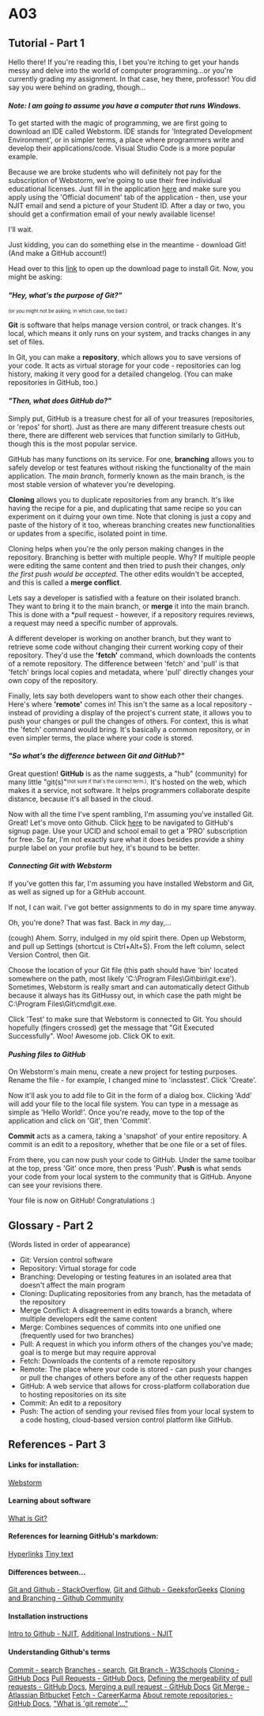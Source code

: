 # A03
## Tutorial - Part 1
Hello there! If you're reading this, I bet you're itching to get your hands messy and delve into the world of computer programming...or you're currently grading my assignment. In that case, hey there, professor! You did say you were behind on grading, though...

#### _Note: I am going to assume you have a computer that runs Windows._

To get started with the magic of programming, we are first going to download an IDE called Webstorm. IDE stands for 'Integrated Development Environment', or in simpler terms, a place where programmers write and develop their applications/code. Visual Studio Code is a more popular example.

Because we are broke students who will definitely not pay for the subscription of Webstorm, we're going to use their free individual educational licenses. Just fill in the application [here](https://www.jetbrains.com/shop/eform/students) and make sure you apply using the 'Official document' tab of the application - then, use your NJIT email and send a picture of your Student ID. After a day or two, you should get a confirmation email of your newly available license!

I'll wait.

Just kidding, you can do something else in the meantime - download Git! (And make a GitHub account!)

Head over to this [link](https://git-scm.com/downloads) to open up the download page to install Git. Now, you might be asking:

#### _"Hey, what's the purpose of Git?"_
<sup><sub>(or you might not be asking, in which case, too bad.)</sub></sup>

  **Git** is software that helps manage version control, or track changes. It's local, which means it only runs on your system, and tracks changes in any set of files. 

  In Git, you can make a **repository**, which allows you to save versions of your code. It acts as virtual storage for your code - repositories can log history, making it very good for a detailed changelog. (You can make repositories in GitHub, too.)
  
#### _"Then, what does GitHub do?"_

Simply put, GitHub is a treasure chest for all of your treasures (repositories, or 'repos' for short). Just as there are many different treasure chests out there, there are different web services that function similarly to GitHub, though this is the most popular service.

GitHub has many functions on its service. For one, **branching** allows you to safely develop or test features without risking the functionality of the main application. The _main branch_, formerly known as the main branch, is the most stable version of whatever you're developing.

**Cloning** allows you to duplicate repositories from any branch. It's like having the recipe for a pie, and duplicating that same recipe so you can experiment on it duirng your own time. Note that cloning is just a copy and paste of the history of it too, whereas branching creates new functionalities or updates from a specific, isolated point in time.

Cloning helps when you're the only person making changes in the repository. Branching is better with multiple people. Why? If multiple people were editing the same content and then tried to push their changes, _only the first push would be accepted_. The other edits wouldn't be accepted, and this is called a **merge conflict**. 

Lets say a developer is satisfied with a feature on their isolated branch. They want to bring it to the main branch, or **merge** it into the main branch. This is done with a **pull* request - however, if a repository requires reviews, a request may need a specific number of approvals. 

A different developer is working on another branch, but they want to retrieve some code without changing their current working copy of their repository. They'd use the **'fetch'** command, which downloads the contents of a remote repository. The difference between 'fetch' and 'pull' is that 'fetch' brings local copies and metadata, where 'pull' directly changes your own copy of the repository. 

Finally, lets say both developers want to show each other their changes. Here's where **'remote'** comes in! This isn't the same as a local repository - instead of providing a display of the project's current state, it allows you to push your changes or pull the changes of others. For context, this is what the 'fetch' command would bring. It's basically a common repository, or in even simpler terms, the place where your code is stored.

#### _"So what's the difference between Git and GitHub?"_

  Great question! **GitHub** is as the name suggests, a "hub" (community) for many little "git(s)"<sup><sub>(not sure if that's the correct term.)</sub></sup>. It's hosted on the web, which makes it a service, not software. It helps programmers collaborate despite distance, because it's all based in the cloud.
  
Now with all the time I've spent rambling, I'm assuming you've installed Git. Great! Let's move onto Github. Click [here](https://github.com/signup?ref_cta=Sign+up&ref_loc=header+logged+out&ref_page=%2Fpricing&source=header) to be navigated to GitHub's signup page. Use your UCID and school email to get a 'PRO' subscription for free. So far, I'm not exactly sure what it does besides provide a shiny purple label on your profile but hey, it's bound to be better. 

#### _Connecting Git with Webstorm_

If you've gotten this far, I'm assuming you have installed Webstorm and Git, as well as signed up for a GitHub account.

If not, I can wait. I've got better assignments to do in my spare time anyway.

Oh, you're done? That was fast. Back in _my_ day,...

(cough) Ahem. Sorry, indulged in my old spirit there. Open up Webstorm, and pull up Settings (shortcut is Ctrl+Alt+S). From the left column, select Version Control, then Git. 

Choose the location of your Git file (this path should have 'bin' located somewhere on the path, most likely 'C:\Program Files\Git\bin\git.exe'). Sometimes, Webstorm is really smart and can automatically detect Github because it always has its GitHussy out, in which case the path might be C:\Program Files\Git\cmd\git.exe.

Click 'Test' to make sure that Webstorm is connected to Git. You should hopefully (fingers crossed) get the message that "Git Executed Successfully". Woo! Awesome job. Click OK to exit.

#### _Pushing files to GitHub_
On Webstorm's main menu, create a new project for testing purposes. Rename the file - for example, I changed mine to 'inclasstest'. Click 'Create'.

Now it'll ask you to add file to Git in the form of a dialog box. Clicking 'Add' will add your file to the local file system. You can type in a message as simple as 'Hello World!'. Once you're ready, move to the top of the application and click on 'Git', then 'Commit'. 

**Commit** acts as a camera, taking a 'snapshot' of your entire repository. A commit is an edit to a repository, whether that be one file or a set of files.

From there, you can now push your code to GitHub. Under the same toolbar at the top, press 'Git' once more, then press 'Push'. **Push** is what sends your code from your local system to the community that is GitHub. Anyone can see your revisions there. 

Your file is now on GitHub! Congratulations :)

## Glossary - Part 2 
(Words listed in order of appearance)

* Git: Version control software
* Repository: Virtual storage for code
* Branching: Developing or testing features in an isolated area that doesn't affect the main program
* Cloning: Duplicating repositories from any branch, has the metadata of the repository
* Merge Conflict: A disagreement in edits towards a branch, where multiple developers edit the same content
* Merge: Combines sequences of commits into one unified one (frequently used for two branches)
* Pull: A request in which you inform others of the changes you've made; goal is to merge but may require approval
* Fetch: Downloads the contents of a remote repository
* Remote: The place where your code is stored - can push your changes or pull the changes of others before any of the other requests happen
* GitHub: A web service that allows for cross-platform collaboration due to hosting repositories on its site
* Commit: An edit to a repository
* Push: The action of sending your revised files from your local system to a code hosting, cloud-based version control platform like GitHub.

## References - Part 3
#### Links for installation:
[Webstorm](https://www.jetbrains.com/shop/eform/students)

#### Learning about software
[What is Git?](https://www.nobledesktop.com/blog/what-is-git-and-why-should-you-use-it)

#### References for learning GitHub's markdown:
[Hyperlinks](https://stackoverflow.com/questions/25465182/hyperlinks-of-readme-md-not-working-in-gitlab#:~:text=In%20Github%20the%20syntax%20to%20add%20hyperlink%20is,following%20-%20%5BText%5D%20%28full%20url%20of%20the%20section%29)
[Tiny text](https://gist.github.com/DavidWells/996ff97b915efaf026f72368c3e49185)

#### Differences between...
[Git and Github - StackOverflow](https://stackoverflow.com/questions/13321556/difference-between-git-and-github), 
[Git and Github - GeeksforGeeks](https://www.geeksforgeeks.org/difference-between-git-and-github/#:~:text=Below%20is%20a%20table%20of%20differences%20between%20Git,maintained%20by%20Microsoft.%20%208%20more%20rows%20)
[Cloning and Branching - Github Community](https://github.com/orgs/community/discussions/22286)

#### Installation instructions
[Intro to Github - NJIT](https://njit.instructure.com/courses/25694/files/3891026?module_item_id=881262), 
[Additional Instrutions - NJIT](https://njit.instructure.com/courses/25694/files/3891039?module_item_id=881263)

#### Understanding Github's terms
[Commit - search](https://www.bing.com/search?q=what+does+commit+mean+github&cvid=b8d69e26a3fb43e09090173471d1b773&aqs=edge..69i57j0l8.3271j0j1&pglt=299&FORM=ANNTA1&PC=HCTS)
[Branches - search](https://docs.github.com/en/pull-requests/collaborating-with-pull-requests/proposing-changes-to-your-work-with-pull-requests/about-branches), [Git Branch - W3Schools](https://www.w3schools.com/git/git_branch.asp)
[Cloning - GitHub Docs](https://docs.github.com/en/repositories/creating-and-managing-repositories/cloning-a-repository)
[Pull Requests - GitHub Docs](https://docs.github.com/en/pull-requests), [Defining the mergeability of pull requests - GitHub Docs](https://docs.github.com/en/repositories/configuring-branches-and-merges-in-your-repository/defining-the-mergeability-of-pull-requests), [Merging a pull request - GitHub Docs](https://docs.github.com/en/pull-requests/collaborating-with-pull-requests/incorporating-changes-from-a-pull-request/merging-a-pull-request#about-pull-request-merges)
[Git Merge - Atlassian Bitbucket](https://www.atlassian.com/git/tutorials/using-branches/git-merge)
[Fetch - CareerKarma](https://careerkarma.com/blog/git-fetch/#:~:text=The%20git%20fetch%20command%20is%20used%20to%20download,changes%20your%20local%20working%20copy%20of%20a%20repository.)
[About remote repositories - GitHub Docs](https://docs.github.com/en/get-started/getting-started-with-git/about-remote-repositories), ["What is 'git remote'..."](https://stackoverflow.com/questions/5617211/what-is-git-remote-add-and-git-push-origin-master/5617350#5617350)
